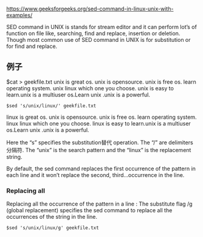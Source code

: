 https://www.geeksforgeeks.org/sed-command-in-linux-unix-with-examples/

SED command in UNIX is stands for stream editor and it can perform lot’s of function on file like, searching, find and replace, insertion or deletion. Though most common use of SED command in UNIX is for substitution or for find and replace.

## 例子
$cat > geekfile.txt
unix is great os. unix is opensource. unix is free os.
learn operating system.
unix linux which one you choose.
unix is easy to learn.unix is a multiuser os.Learn unix .unix is a powerful.

```
$sed 's/unix/linux/' geekfile.txt
```
linux is great os. unix is opensource. unix is free os.
learn operating system.
linux linux which one you choose.
linux is easy to learn.unix is a multiuser os.Learn unix .unix is a powerful.

Here the “s” specifies the substitution替代 operation. The “/” are delimiters分隔符. The “unix” is the search pattern and the “linux” is the replacement string.

By default, the sed command replaces the first occurrence of the pattern in each line and it won’t replace the second, third…occurrence in the line.

### Replacing all
Replacing all the occurrence of the pattern in a line : The substitute flag /g (global replacement) specifies the sed command to replace all the occurrences of the string in the line.

```
$sed 's/unix/linux/g' geekfile.txt
```